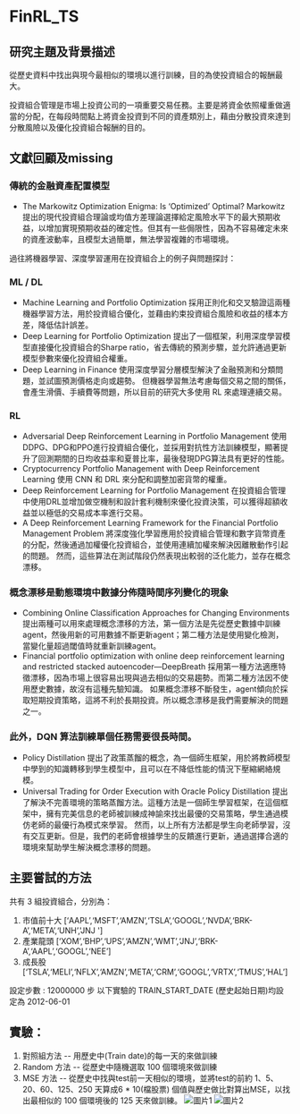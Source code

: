 # FinRL_TS
## 研究主題及背景描述
從歷史資料中找出與現今最相似的環境以進行訓練，目的為使投資組合的報酬最大。

投資組合管理是市場上投資公司的一項重要交易任務。主要是將資金依照權重做適當的分配，在每段時間點上將資金投資到不同的資產類別上，藉由分散投資來達到分散風險以及優化投資組合報酬的目的。

## 文獻回顧及missing
### 傳統的金融資產配置模型
* The Markowitz Optimization Enigma: Is ‘Optimized’ Optimal?
Markowitz提出的現代投資組合理論或均值方差理論選擇給定風險水平下的最大預期收益，以增加實現預期收益的確定性。但其有一些侷限性，因為不容易確定未來的資產波動率，且模型太過簡單，無法學習複雜的市場環境。

過往將機器學習、深度學習運用在投資組合上的例子與問題探討：
### ML / DL
* Machine Learning and Portfolio Optimization
採用正則化和交叉驗證這兩種機器學習方法，用於投資組合優化，並藉由約束投資組合風險和收益的樣本方差，降低估計誤差。
* Deep Learning for Portfolio Optimization
提出了一個框架，利用深度學習模型直接優化投資組合的Sharpe ratio，省去傳統的預測步驟，並允許通過更新模型參數來優化投資組合權重。
* Deep Learning in Finance
使用深度學習分層模型解決了金融預測和分類問題，並試圖預測價格走向或趨勢。
但機器學習無法考慮每個交易之間的關係，會產生滑價、手續費等問題，所以目前的研究大多使用 RL 來處理連續交易。

### RL
* Adversarial Deep Reinforcement Learning in Portfolio Management
使用DDPG、DPG和PPO進行投資組合優化，並採用對抗性方法訓練模型，顯著提升了回測期間的日均收益率和夏普比率，最後發現DPG算法具有更好的性能。
* Cryptocurrency Portfolio Management with Deep Reinforcement Learning
使用 CNN 和 DRL 來分配和調整加密貨幣的權重。
* Deep Reinforcement Learning for Portfolio Management
在投資組合管理中使用DRL並增加做空機制和設計套利機制來優化投資決策，可以獲得超額收益並以極低的交易成本率進行交易。
* A Deep Reinforcement Learning Framework for the Financial Portfolio Management Problem
將深度強化學習應用於投資組合管理和數字貨幣資產的分配，然後通過加權優化投資組合，並使用連續加權來解決因離散動作引起的問題。
然而，這些算法在測試階段仍然表現出較弱的泛化能力，並存在概念漂移。

### 概念漂移是動態環境中數據分佈隨時間序列變化的現象
* Combining Online Classification Approaches for Changing Environments
提出兩種可以用來處理概念漂移的方法，第一個方法是先從歷史數據中訓練agent，然後用新的可用數據不斷更新agent；第二種方法是使用變化檢測，當變化量超過閾值時就重新訓練agent。
* Financial portfolio optimization with online deep reinforcement learning and restricted stacked autoencoder—DeepBreath
採用第一種方法適應特徵漂移，因為市場上很容易出現與過去相似的交易趨勢。而第二種方法因不使用歷史數據，故沒有這種先驗知識。
如果概念漂移不斷發生，agent傾向於採取短期投資策略，這將不利於長期投資。所以概念漂移是我們需要解決的問題之一。

### 此外，DQN 算法訓練單個任務需要很長時間。
* Policy Distillation
提出了政策蒸餾的概念，為一個師生框架，用於將教師模型中學到的知識轉移到學生模型中，且可以在不降低性能的情況下壓縮網絡規模。
* Universal Trading for Order Execution with Oracle Policy Distillation
提出了解決不完善環境的策略蒸餾方法。這種方法是一個師生學習框架，在這個框架中，擁有完美信息的老師被訓練成神諭來找出最優的交易策略，學生通過模仿老師的最優行為模式來學習。
然而，以上所有方法都是學生向老師學習，沒有交互更新。但是，我們的老師會根據學生的反饋進行更新，通過選擇合適的環境來幫助學生解決概念漂移的問題。

## 主要嘗試的方法
共有 3 組投資組合，分別為：
1. 市值前十大 [‘AAPL’,‘MSFT’,‘AMZN’,‘TSLA’,‘GOOGL’,‘NVDA’,‘BRK-A’,‘META’,‘UNH’,'JNJ ']
2. 產業龍頭 [‘XOM’,‘BHP’,‘UPS’,‘AMZN’,‘WMT’,‘JNJ’,‘BRK-A’,‘AAPL’,‘GOOGL’,‘NEE’]
3. 成長股 [‘TSLA’,‘MELI’,‘NFLX’,‘AMZN’,‘META’,‘CRM’,‘GOOGL’,‘VRTX’,‘TMUS’,‘HAL’]

設定步數 : 12000000 步
以下實驗的 TRAIN_START_DATE (歷史起始日期)均設定為 2012-06-01

## 實驗：
1. 對照組方法 -- 用歷史中(Train date)的每一天的來做訓練
2. Random 方法 -- 從歷史中隨機選取 100 個環境來做訓練
3. MSE 方法 -- 從歷史中找與test前一天相似的環境，並將test的前約 1、5、20、60、125、250 天算成6 * 10(檔股票) 個值與歷史做比對算出MSE，以找出最相似的 100 個環境後的 125 天來做訓練。
![圖片1](https://user-images.githubusercontent.com/92247082/232473826-67ea46f3-04a7-4c62-9627-2393b24d7372.png)
![圖片2](https://user-images.githubusercontent.com/92247082/232473912-f1643330-9646-4f64-afe9-be1a7db7742f.png)
